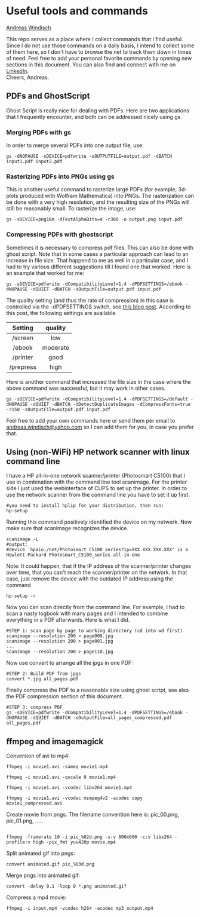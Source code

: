 # Useful tools and commands   
[Andreas Windisch](https://www.linkedin.com/in/andreas-windisch-physics/)   

This repo serves as a place where I collect commands that I find useful. Since I do not use those commands 
on a daily basis, I intend to collect some of them here, so I don't have to browse the net to track them down in times of need.
Feel free to add your personal favorite commands by opening new sections in this document. You can also find and connect with me on [LinkedIn](https://www.linkedin.com/in/andreas-windisch-physics/).    
Cheers, Andreas.   


## PDFs and GhostScript
Ghost Script is really nice for dealing with PDFs. Here are two applications that I frequently encounter, and both can be addressed nicely using gs.   
### Merging PDFs with gs
In order to merge several PDFs into one output file, use:
```{bash}
gs -dNOPAUSE -sDEVICE=pdfwrite -sOUTPUTFILE=output.pdf -dBATCH input1.pdf input2.pdf
```
### Rasterizing PDFs into PNGs using gs
This is another useful command to rasterize large PDFs (for example, 3d-plots produced with Wolfram Mathematica) 
into PNGs. The rasterization can be done with a very high resolution, and the resulting size of the PNGs will still be reasonably small.
To rasterize the image, use:
```{bash}
gs -sDEVICE=png16m -dTextAlphaBits=4 -r300 -o output.png input.pdf
``` 

### Compressing PDFs with ghostscript
Sometimes it is necessary to compress pdf files. This can also be done with ghost script. Note that in some cases a particular approach can lead to an increase in file size. That happend to me as well in a particular case, and I had to try various different suggestions till I found one that worked. Here is an example that worked for me:
```{bash}
gs -sDEVICE=pdfwrite -dCompatibilityLevel=1.4 -dPDFSETTINGS=/ebook -dNOPAUSE -dQUIET -dBATCH -sOutputFile=output.pdf input.pdf
```
The quality setting (and thus the rate of compression) in this case is controlled via the -dPDFSETTINGS switch, see [this blog post](https://blog.virtualzone.de/2012/11/how-to-reduce-pdf-file-size-in-linux.html). According to this post, the following settings are available.   
   

| Setting  | quality  |
|:--------:|:--------:|
|\/screen  | low      |
|\/ebook   | moderate |
|\/printer | good     |
|\/prepress| high     |
   

Here is another command that increased the file size in the case where the above command was successful, but it may work in other cases.   

```{bash}
gs -sDEVICE=pdfwrite -dCompatibilityLevel=1.4 -dPDFSETTINGS=/default -dNOPAUSE -dQUIET -dBATCH -dDetectDuplicateImages -dCompressFonts=true -r150 -sOutputFile=output.pdf input.pdf
```
Feel free to add your own commands here or send them per email to andreas.windisch@yahoo.com so I can add them for you, in case you prefer that.   

## Using (non-WiFi) HP network scanner with linux command line   
I have a HP all-in-one network scanner/printer (Photosmart C5100) that I use in combination with the command line tool scanimage. For the printer side I just used the webinterface of CUPS to set up the printer. In order to use the network scanner from the command line you have to set it up first.   
```{bash}
#you need to install hplip for your distribution, then run:
hp-setup
```
Running this command positively identified the device on my network. Now make sure that scanimage recognizes the device.   
 
 ```{bash}
scanimage -L
#output:
#device `hpaio:/net/Photosmart_C5100_series?ip=XXX.XXX.XXX.XXX' is a Hewlett-Packard Photosmart_C5100_series all-in-one
```
Note: It could happen, that if the IP address of the scanner/printer changes over time, that you can't reach the scanner/printer on the network. In that case, just remove the device with the outdated IP address using the command   

```{bash}
hp-setup -r
```

Now you can scan directly from the command line. For example, I had to scan a nasty logbook with many pages and I intended to combine everything in a PDF afterwards. Here is what I did.   

```{bash}
#STEP 1: scan page by page to working directory (cd into wd first)
scanimage --resolution 200 > page000.jpg
scanimage --resolution 200 > page001.jpg
...
scanimage --resolution 200 > page110.jpg
```
Now use convert to arrange all the jpgs in one PDF:   
```{bash}
#STEP 2: Build PDF from jpgs
convert *.jpg all_pages.pdf
``` 
Finally compress the PDF to a reasonable size using ghost script, see also the PDF compression section of this document.   

```{bash}
#STEP 3: compress PDF
gs -sDEVICE=pdfwrite -dCompatibilityLevel=1.4 -dPDFSETTINGS=/ebook -dNOPAUSE -dQUIET -dBATCH -sOutputFile=all_pages_compressed.pdf all_pages.pdf
```

## ffmpeg and imagemagick
Conversion of avi to mp4:
```{bash}
ffmpeg -i movie1.avi -sameq movie1.mp4

ffmpeg -i movie1.avi -qscale 0 movie1.mp4

ffmpeg -i movie1.avi -vcodec libx264 movie1.mp4

ffmpeg -i movie1.avi -vcodec msmpeg4v2 -acodec copy movie1_compressed.avi 
```
Create movie from pngs. The filename convention here is: pic_00.png, pic_01.png, .....
```{bash}

ffmpeg -framerate 10 -i pic_%02d.png -s:v 800x600 -c:v libx264 -profile:v high -pix_fmt yuv420p movie.mp4

```
Split animated gif into pngs:
```{bash}
convert animated.gif pic_%03d.png
```
Merge pngs into animated gif:
```{bash}
convert -delay 0.1 -loop 0 *.png animated.gif
```   
   
Compress a mp4 movie:
```{bash}
ffmpeg -i input.mp4 -vcodec h264 -acodec mp3 output.mp4
```   


   




